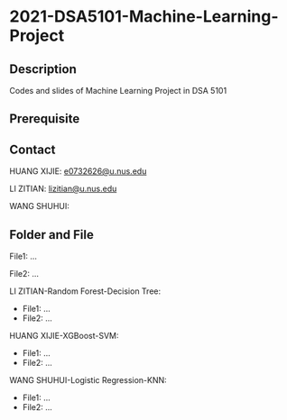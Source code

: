 # 2021-DSA5101-Machine-Learning-Project
## Description

Codes and slides of Machine Learning Project in DSA 5101

## Prerequisite

## Contact

HUANG XIJIE: e0732626@u.nus.edu

LI ZITIAN: lizitian@u.nus.edu

WANG SHUHUI:

## Folder and File
File1: ...

File2: ...

LI ZITIAN-Random Forest-Decision Tree:

+ File1: ...
+ File2: ...

HUANG XIJIE-XGBoost-SVM:

+ File1: ...
+ File2: ...

WANG SHUHUI-Logistic Regression-KNN:

+ File1: ...
+ File2: ...
